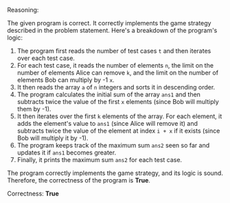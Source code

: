 Reasoning:

The given program is correct. It correctly implements the game strategy described in the problem statement. Here's a breakdown of the program's logic:

1.  The program first reads the number of test cases `t` and then iterates over each test case.
2.  For each test case, it reads the number of elements `n`, the limit on the number of elements Alice can remove `k`, and the limit on the number of elements Bob can multiply by -1 `x`.
3.  It then reads the array `a` of `n` integers and sorts it in descending order.
4.  The program calculates the initial sum of the array `ans1` and then subtracts twice the value of the first `x` elements (since Bob will multiply them by -1).
5.  It then iterates over the first `k` elements of the array. For each element, it adds the element's value to `ans1` (since Alice will remove it) and subtracts twice the value of the element at index `i + x` if it exists (since Bob will multiply it by -1).
6.  The program keeps track of the maximum sum `ans2` seen so far and updates it if `ans1` becomes greater.
7.  Finally, it prints the maximum sum `ans2` for each test case.

The program correctly implements the game strategy, and its logic is sound. Therefore, the correctness of the program is **True**.

Correctness: **True**
